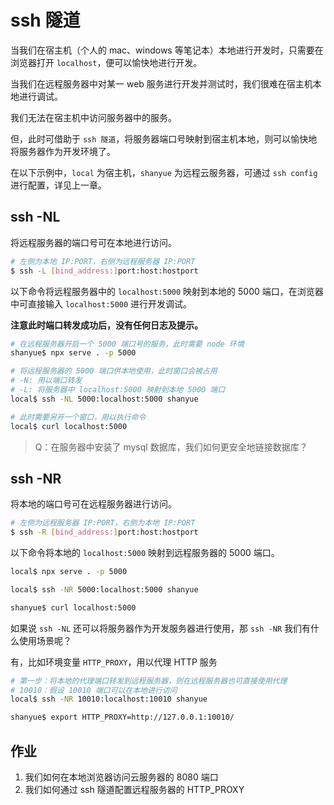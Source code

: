 # ssh 隧道

当我们在宿主机（个人的 mac、windows 等笔记本）本地进行开发时，只需要在浏览器打开 `localhost`，便可以愉快地进行开发。

当我们在远程服务器中对某一 web 服务进行开发并测试时，我们很难在宿主机本地进行调试。

我们无法在宿主机中访问服务器中的服务。

但，此时可借助于 `ssh 隧道`，将服务器端口号映射到宿主机本地，则可以愉快地将服务器作为开发环境了。

在以下示例中，`local` 为宿主机，`shanyue` 为远程云服务器，可通过 `ssh config` 进行配置，详见上一章。

## ssh -NL

将远程服务器的端口号可在本地进行访问。

``` bash
# 左侧为本地 IP:PORT，右侧为远程服务器 IP:PORT
$ ssh -L [bind_address:]port:host:hostport
```

以下命令将远程服务器中的 `localhost:5000` 映射到本地的 5000 端口，在浏览器中可直接输入 `localhost:5000` 进行开发调试。

**注意此时端口转发成功后，没有任何日志及提示。**

``` bash
# 在远程服务器开启一个 5000 端口号的服务，此时需要 node 环境
shanyue$ npx serve . -p 5000

# 将远程服务器的 5000 端口供本地使用，此时窗口会被占用
# -N: 用以端口转发
# -L: 将服务器中 localhost:5000 映射到本地 5000 端口
local$ ssh -NL 5000:localhost:5000 shanyue

# 此时需要另开一个窗口，用以执行命令
local$ curl localhost:5000
```

> Q：在服务器中安装了 mysql 数据库，我们如何更安全地链接数据库？

## ssh -NR

将本地的端口号可在远程服务器进行访问。

``` bash
# 左侧为远程服务器 IP:PORT，右侧为本地 IP:PORT
$ ssh -R [bind_address:]port:host:hostport
```

以下命令将本地的 `localhost:5000` 映射到远程服务器的 5000 端口。

``` bash
local$ npx serve . -p 5000

local$ ssh -NR 5000:localhost:5000 shanyue

shanyue$ curl localhost:5000
```

如果说 `ssh -NL` 还可以将服务器作为开发服务器进行使用，那 `ssh -NR` 我们有什么使用场景呢？

有，比如环境变量 `HTTP_PROXY`，用以代理 HTTP 服务

``` bash
# 第一步：将本地的代理端口转发到远程服务器，则在远程服务器也可直接使用代理
# 10010：假设 10010 端口可以在本地进行访问
local$ ssh -NR 10010:localhost:10010 shanyue

shanyue$ export HTTP_PROXY=http://127.0.0.1:10010/
```

## 作业

1. 我们如何在本地浏览器访问云服务器的 8080 端口
2. 我们如何通过 ssh 隧道配置远程服务器的 HTTP_PROXY
